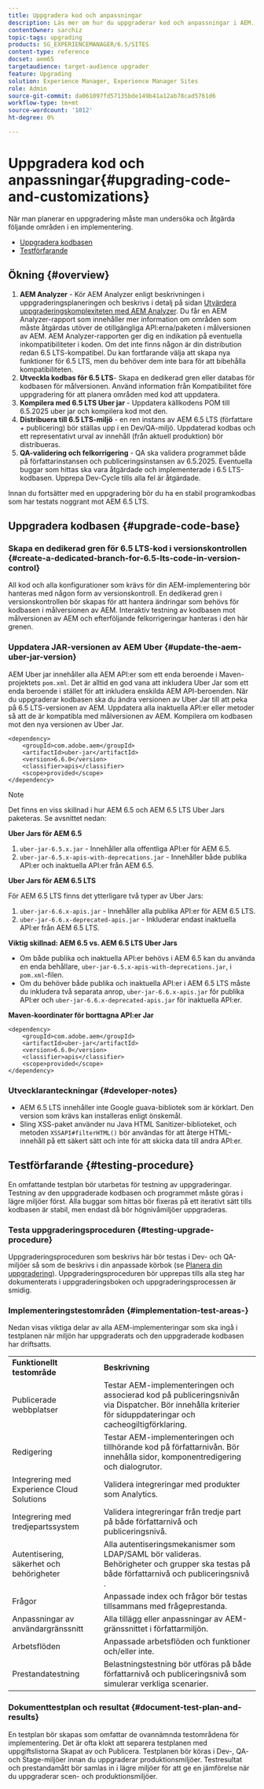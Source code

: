 ```yaml
---
title: Uppgradera kod och anpassningar
description: Läs mer om hur du uppgraderar kod och anpassningar i AEM.
contentOwner: sarchiz
topic-tags: upgrading
products: SG_EXPERIENCEMANAGER/6.5/SITES
content-type: reference
docset: aem65
targetaudience: target-audience upgrader
feature: Upgrading
solution: Experience Manager, Experience Manager Sites
role: Admin
source-git-commit: da061097fd57135bde149b41a12ab78cad5761d6
workflow-type: tm+mt
source-wordcount: '1012'
ht-degree: 0%

---
```


# Uppgradera kod och anpassningar{#upgrading-code-and-customizations}

När man planerar en uppgradering måste man undersöka och åtgärda följande områden i en implementering.

* [Uppgradera kodbasen](#upgrade-code-base)
* [Testförfarande](#testing-procedure)

## Ökning {#overview}

1. **AEM Analyzer** - Kör AEM Analyzer enligt beskrivningen i uppgraderingsplaneringen och beskrivs i detalj på sidan [Utvärdera uppgraderingskomplexiteten med AEM Analyzer](/help/sites-deploying/aem-analyzer.md). Du får en AEM Analyzer-rapport som innehåller mer information om områden som måste åtgärdas utöver de otillgängliga API:erna/paketen i målversionen av AEM. AEM Analyzer-rapporten ger dig en indikation på eventuella inkompatibiliteter i koden. Om det inte finns någon är din distribution redan 6.5 LTS-kompatibel. Du kan fortfarande välja att skapa nya funktioner för 6.5 LTS, men du behöver dem inte bara för att bibehålla kompatibiliteten.
1. **Utveckla kodbas för 6.5 LTS**- Skapa en dedikerad gren eller databas för kodbasen för målversionen. Använd information från Kompatibilitet före uppgradering för att planera områden med kod att uppdatera.
1. **Kompilera med 6.5 LTS Uber jar** - Uppdatera källkodens POM till 6.5.2025 uber jar och kompilera kod mot den.
1. **Distribuera till 6.5 LTS-miljö** - en ren instans av AEM 6.5 LTS (författare + publicering) bör ställas upp i en Dev/QA-miljö. Uppdaterad kodbas och ett representativt urval av innehåll (från aktuell produktion) bör distribueras.
1. **QA-validering och felkorrigering** - QA ska validera programmet både på författarinstansen och publiceringsinstansen av 6.5.2025. Eventuella buggar som hittas ska vara åtgärdade och implementerade i 6.5 LTS-kodbasen. Upprepa Dev-Cycle tills alla fel är åtgärdade.

Innan du fortsätter med en uppgradering bör du ha en stabil programkodbas som har testats noggrant mot AEM 6.5 LTS.

## Uppgradera kodbasen {#upgrade-code-base}

### Skapa en dedikerad gren för 6.5 LTS-kod i versionskontrollen {#create-a-dedicated-branch-for-6.5-lts-code-in-version-control}

All kod och alla konfigurationer som krävs för din AEM-implementering bör hanteras med någon form av versionskontroll. En dedikerad gren i versionskontrollen bör skapas för att hantera ändringar som behövs för kodbasen i målversionen av AEM. Interaktiv testning av kodbasen mot målversionen av AEM och efterföljande felkorrigeringar hanteras i den här grenen.

### Uppdatera JAR-versionen av AEM Uber {#update-the-aem-uber-jar-version}

AEM Uber jar innehåller alla AEM API:er som ett enda beroende i Maven-projektets `pom.xml`. Det är alltid en god vana att inkludera Uber Jar som ett enda beroende i stället för att inkludera enskilda AEM API-beroenden. När du uppgraderar kodbasen ska du ändra versionen av Uber Jar till att peka på 6.5 LTS-versionen av AEM. Uppdatera alla inaktuella API:er eller metoder så att de är kompatibla med målversionen av AEM. Kompilera om kodbasen mot den nya versionen av Uber Jar.

```
<dependency>
    <groupId>com.adobe.aem</groupId>
    <artifactId>uber-jar</artifactId>
    <version>6.6.0</version>
    <classifier>apis</classifier>
    <scope>provided</scope>
</dependency>
```

>[!NOTE]
>
>Det finns en viss skillnad i hur AEM 6.5 och AEM 6.5 LTS Uber Jars paketeras. Se avsnittet nedan:

**Uber Jars för AEM 6.5**

1. `uber-jar-6.5.x.jar` - Innehåller alla offentliga API:er för AEM 6.5.
1. `uber-jar-6.5.x-apis-with-deprecations.jar` - Innehåller både publika API:er och inaktuella API:er från AEM 6.5.

**Uber Jars för AEM 6.5 LTS**

För AEM 6.5 LTS finns det ytterligare två typer av Uber Jars:

1. `uber-jar-6.6.x-apis.jar` - Innehåller alla publika API:er för AEM 6.5 LTS.
1. `uber-jar-6.6.x-deprecated-apis.jar` - Inkluderar endast inaktuella API:er från AEM 6.5 LTS.

**Viktig skillnad: AEM 6.5 vs. AEM 6.5 LTS Uber Jars**

* Om både publika och inaktuella API:er behövs i AEM 6.5 kan du använda en enda behållare, `uber-jar-6.5.x-apis-with-deprecations.jar`, i `pom.xml`-filen.
* Om du behöver både publika och inaktuella API:er i AEM 6.5 LTS måste du inkludera två separata anrop, `uber-jar-6.6.x-apis.jar` för publika API:er och `uber-jar-6.6.x-deprecated-apis.jar` för inaktuella API:er.

**Maven-koordinater för borttagna API:er Jar**

```
<dependency>
    <groupId>com.adobe.aem</groupId>
    <artifactId>uber-jar</artifactId>
    <version>6.6.0</version>
    <classifier>apis</classifier>
    <scope>provided</scope>
</dependency>
```

### Utvecklaranteckningar {#developer-notes}

* AEM 6.5 LTS innehåller inte Google guava-bibliotek som är körklart. Den version som krävs kan installeras enligt önskemål.
* Sling XSS-paket använder nu Java HTML Sanitizer-biblioteket, och metoden `XSSAPI#filterHTML()` bör användas för att återge HTML-innehåll på ett säkert sätt och inte för att skicka data till andra API:er.

## Testförfarande {#testing-procedure}

En omfattande testplan bör utarbetas för testning av uppgraderingar. Testning av den uppgraderade kodbasen och programmet måste göras i lägre miljöer först. Alla buggar som hittas bör fixeras på ett iterativt sätt tills kodbasen är stabil, men endast då bör högnivåmiljöer uppgraderas.

### Testa uppgraderingsproceduren {#testing-upgrade-procedure}

Uppgraderingsproceduren som beskrivs här bör testas i Dev- och QA-miljöer så som de beskrivs i din anpassade körbok (se [Planera din uppgradering](/help/sites-deploying/upgrade-planning.md)). Uppgraderingsproceduren bör upprepas tills alla steg har dokumenterats i uppgraderingsboken och uppgraderingsprocessen är smidig.

### Implementeringstestområden  {#implementation-test-areas-}

Nedan visas viktiga delar av alla AEM-implementeringar som ska ingå i testplanen när miljön har uppgraderats och den uppgraderade kodbasen har driftsatts.

<table>
 <tbody>
  <tr>
   <td><strong>Funktionellt testområde</strong></td>
   <td><strong>Beskrivning</strong></td>
  </tr>
  <tr>
   <td>Publicerade webbplatser</td>
   <td>Testar AEM-implementeringen och associerad kod på publiceringsnivån <br /> via Dispatcher. Bör innehålla kriterier för siduppdateringar och <br /> cacheogiltigförklaring.</td>
  </tr>
  <tr>
   <td>Redigering</td>
   <td>Testar AEM-implementeringen och tillhörande kod på författarnivån. Bör innehålla sidor, komponentredigering och dialogrutor.</td>
  </tr>
  <tr>
   <td>Integrering med Experience Cloud Solutions</td>
   <td>Validera integreringar med produkter som Analytics.</td>
  </tr>
  <tr>
   <td>Integrering med tredjepartssystem</td>
   <td>Validera integreringar från tredje part på både författarnivå och publiceringsnivå.</td>
  </tr>
  <tr>
   <td>Autentisering, säkerhet och behörigheter</td>
   <td>Alla autentiseringsmekanismer som LDAP/SAML bör valideras.<br /> Behörigheter och grupper ska testas på både författarnivå och publiceringsnivå <br />.</td>
  </tr>
  <tr>
   <td>Frågor</td>
   <td>Anpassade index och frågor bör testas tillsammans med frågeprestanda.</td>
  </tr>
  <tr>
   <td>Anpassningar av användargränssnitt</td>
   <td>Alla tillägg eller anpassningar av AEM-gränssnittet i författarmiljön.</td>
  </tr>
  <tr>
   <td>Arbetsflöden</td>
   <td>Anpassade arbetsflöden och funktioner och/eller inte.</td>
  </tr>
  <tr>
   <td>Prestandatestning</td>
   <td>Belastningstestning bör utföras på både författarnivå och publiceringsnivå som simulerar verkliga scenarier.</td>
  </tr>
 </tbody>
</table>

### Dokumenttestplan och resultat {#document-test-plan-and-results}

En testplan bör skapas som omfattar de ovannämnda testområdena för implementering. Det är ofta klokt att separera testplanen med uppgiftslistorna Skapat av och Publicera. Testplanen bör köras i Dev-, QA- och Stage-miljöer innan du uppgraderar produktionsmiljöer. Testresultat och prestandamått bör samlas in i lägre miljöer för att ge en jämförelse när du uppgraderar scen- och produktionsmiljöer.
